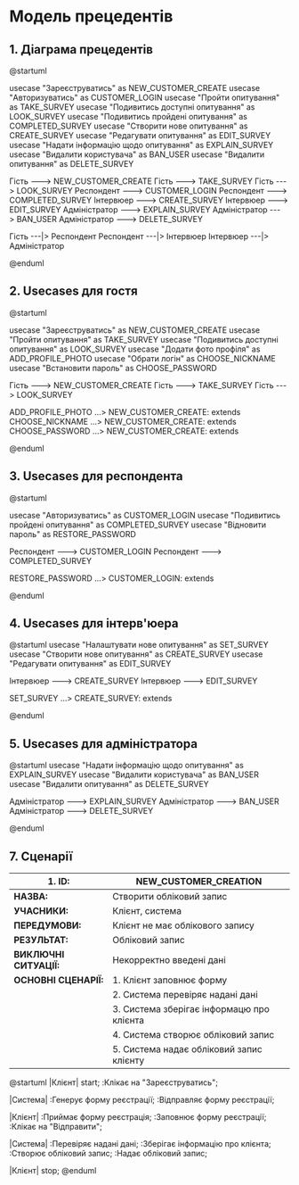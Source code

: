 # Модель прецедентів

## 1. Діаграма прецедентів
@startuml

usecase "Зареєструватись" as NEW_CUSTOMER_CREATE
usecase "Авторизуватись" as CUSTOMER_LOGIN
usecase "Пройти опитування" as TAKE_SURVEY
usecase "Подивитись доступні опитування" as LOOK_SURVEY
usecase "Подивитись пройдені опитування" as COMPLETED_SURVEY
usecase "Створити нове опитування" as CREATE_SURVEY
usecase "Редагувати опитування" as EDIT_SURVEY
usecase "Надати інформацію щодо опитування" as EXPLAIN_SURVEY
usecase "Видалити користувача" as BAN_USER
usecase "Видалити опитування" as DELETE_SURVEY


Гість ---> NEW_CUSTOMER_CREATE
Гість ---> TAKE_SURVEY
Гість ---> LOOK_SURVEY
Респондент ---> CUSTOMER_LOGIN
Респондент ---> COMPLETED_SURVEY
Інтервюер ---> CREATE_SURVEY
Інтервюер ---> EDIT_SURVEY
Адміністратор ---> EXPLAIN_SURVEY
Адміністратор ---> BAN_USER
Адміністратор ---> DELETE_SURVEY


Гість ---|> Респондент
Респондент ---|> Інтервюер
Інтервюер ---|> Адміністратор


@enduml
## 2. Usecases для гостя
@startuml

usecase "Зареєструватись" as NEW_CUSTOMER_CREATE
usecase "Пройти опитування" as TAKE_SURVEY
usecase "Подивитись доступні опитування" as LOOK_SURVEY
usecase "Додати фото профіля" as ADD_PROFILE_PHOTO
usecase "Обрати логін" as CHOOSE_NICKNAME
usecase "Встановити пароль" as CHOOSE_PASSWORD

Гість ---> NEW_CUSTOMER_CREATE
Гість ---> TAKE_SURVEY
Гість ---> LOOK_SURVEY

ADD_PROFILE_PHOTO  ...> NEW_CUSTOMER_CREATE: extends
CHOOSE_NICKNAME ...> NEW_CUSTOMER_CREATE: extends
CHOOSE_PASSWORD ...> NEW_CUSTOMER_CREATE: extends

@enduml
## 3. Usecases для респондента
@startuml

usecase "Авторизуватись" as CUSTOMER_LOGIN
usecase "Подивитись пройдені опитування" as COMPLETED_SURVEY
usecase "Відновити пароль" as RESTORE_PASSWORD

Респондент ---> CUSTOMER_LOGIN
Респондент ---> COMPLETED_SURVEY

RESTORE_PASSWORD ...> CUSTOMER_LOGIN: extends

@enduml
## 4. Usecases для інтерв'юера
@startuml
usecase "Налаштувати нове опитування" as SET_SURVEY
usecase "Створити нове опитування" as CREATE_SURVEY
usecase "Редагувати опитування" as EDIT_SURVEY

Інтервюер ---> CREATE_SURVEY
Інтервюер ---> EDIT_SURVEY

SET_SURVEY ...> CREATE_SURVEY: extends

@enduml
## 5. Usecases для адміністратора
@startuml
usecase "Надати інформацію щодо опитування" as EXPLAIN_SURVEY
usecase "Видалити користувача" as BAN_USER
usecase "Видалити опитування" as DELETE_SURVEY

Адміністратор ---> EXPLAIN_SURVEY
Адміністратор ---> BAN_USER
Адміністратор ---> DELETE_SURVEY

@enduml
## 7. Сценарії
| **1. ID:**             | NEW_CUSTOMER_CREATION                     |
|------------------------|-------------------------------------------|
| **НАЗВА:**             | Створити обліковий запис                  |
| **УЧАСНИКИ:**          | Клієнт, система                           |
| **ПЕРЕДУМОВИ:**        | Клієнт не має облікового запису           |
| **РЕЗУЛЬТАТ:**         | Обліковий запис                           |
| **ВИКЛЮЧНІ СИТУАЦІЇ:** | Некорректно введені дані                  |
| **ОСНОВНІ СЦЕНАРІЇ:**  | 1. Клієнт заповнює форму                  |
|                        | 2. Система перевіряє надані дані          |
|                        | 3. Система зберігає інформацю про клієнта |
|                        | 4. Система створює обліковий запис        |
|                        | 5. Система надає обліковий запис клієнту  |
@startuml
|Клієнт|
start;
:Клікає на "Зареєструватись";

|Система|
:Генерує форму реєстрації;
:Відправляє форму реєстрації;

|Клієнт|
:Приймає форму реєстрація;
:Заповнює форму реєстрації;
:Клікає на "Відправити";

|Система|
:Перевіряє надані дані;
:Зберігає інформацію про клієнта;
:Створює обліковий запис;
:Надає обліковий запис;

|Клієнт|
stop;
@enduml
